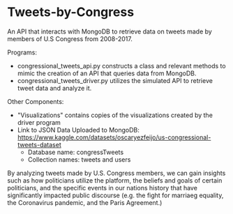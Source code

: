 # Tweets-by-Congress
An API that interacts with MongoDB to retrieve data on tweets made by members of U.S Congress from 2008-2017.

Programs:
- congressional_tweets_api.py constructs a class and relevant methods to mimic the creation of an API that queries data from MongoDB.
- congressional_tweets_driver.py utilizes the simulated API to retrieve tweet data and analyze it.

Other Components:
- "Visualizations" contains copies of the visualizations created by the driver program
- Link to JSON Data Uploaded to MongoDB: https://www.kaggle.com/datasets/oscaryezfeijo/us-congressional-tweets-dataset 
  - Database name: congressTweets
  - Collection names: tweets and users

By analyzing tweets made by U.S. Congress members, we can gain insights such as how politicians utilize the platform, the beliefs and goals of certain politicians, and the specific events in our nations history that have significantly impacted public discourse (e.g. the fight for marriaeg equality, the Coronavirus pandemic, and the Paris Agreement.)
